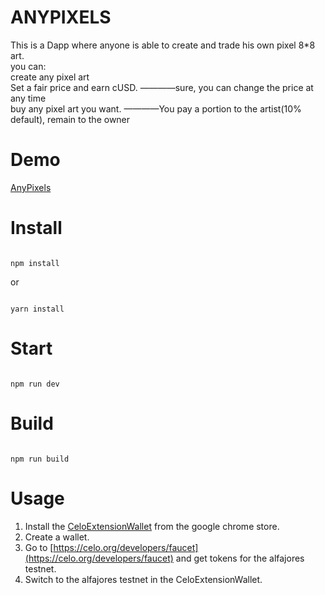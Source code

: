 # ANYPIXELS
This is a Dapp where anyone is able to create and trade his own pixel 8*8 art.  
you can:  
    create any pixel art  
    Set a fair price and earn cUSD. ————sure, you can change the price at any time  
    buy any pixel art you want. ————You pay a portion to the artist(10% default), remain to the owner  

# Demo
[AnyPixels](#)

# Install

```

npm install

```

or 

```

yarn install

```

# Start

```

npm run dev

```

# Build

```

npm run build

```
# Usage
1. Install the [CeloExtensionWallet](https://chrome.google.com/webstore/detail/celoextensionwallet/kkilomkmpmkbdnfelcpgckmpcaemjcdh?hl=en) from the google chrome store.
2. Create a wallet.
3. Go to [https://celo.org/developers/faucet](https://celo.org/developers/faucet) and get tokens for the alfajores testnet.
4. Switch to the alfajores testnet in the CeloExtensionWallet.
